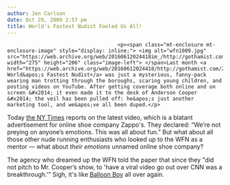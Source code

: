 ```yaml
---
author: Jen Carlson
date: Oct 29, 2009 2:57 pm
title: World's Fastest Nudist Fooled Us All!
---
```


	
										<p><span class="mt-enclosure mt-enclosure-image" style="display: inline;"> <img alt="wfn1009.jpg" src="https://web.archive.org/web/20160612024418im_/http://gothamist.com/attachments/arts_jen/wfn1009.jpg" width="275" height="206" class="image-left"> </span>Last month <a href="https://web.archive.org/web/20160612024418/http://gothamist.com/2009/09/29/video_have_you_seen_this_naked_man.php">the World&apos;s Fastest Nudist</a> was just a mysterious, fanny-pack wearing man trotting through the boroughs, scaring young children, and posting videos on YouTube. After getting coverage both online and on screen &#x2014; it even made it to the desk of Anderson Cooper &#x2014; the veil has been pulled off: he&apos;s just another marketing tool, and we&apos;ve all been duped.</p>

<p>Today <a href="https://web.archive.org/web/20160612024418/http://www.nytimes.com/2009/10/29/business/media/29zappos.html?partner=rss&amp;emc=rss">the NY Times</a> reports on the latest video, which is a blatant advertisement for online shoe company Zappo&apos;s. They declared: &#x201C;We&#x2019;re not preying on anyone&#x2019;s emotions. This was all about fun.&#x201D; But what about all those other nude running enthusiasts who looked up to the WFN as a mentor &#x2014;&#xA0;what about <em>their emotions</em> unnamed online shoe company?</p>

<p>The agency who dreamed up the WFN told the paper that since they &quot;did not pitch to Mr. Cooper&#x2019;s show, to &apos;have a viral video go out over CNN was a breakthrough.&apos;&#x201D; Sigh, it&apos;s like <a href="https://web.archive.org/web/20160612024418/http://gothamist.com/tags/balloonboy">Balloon Boy</a> all over again. </p>					
										
									
				